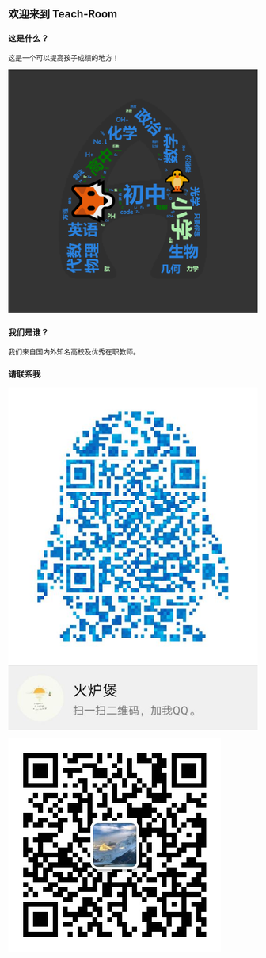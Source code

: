 ## 欢迎来到 Teach-Room 

### 这是什么？
这是一个可以提高孩子成绩的地方！

![封面](image/Wordcloud.png)
### 我们是谁？

我们来自国内外知名高校及优秀在职教师。

### 请联系我
![QQ](image/QQ.jpg)

![wechat](image/Wechat.jpg)
